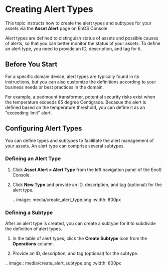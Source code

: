 # Creating Alert Types

This topic instructs how to create the alert types and subtypes for your assets via the **Asset Alert** page on EnOS Console.

Alert types are defined to distinguish status of assets and possible causes of alerts, so that you can better monitor the status of your assets. To define an alert type, you need to provide an ID, description, and tag for it.

## Before You Start

For a specific domain device, alert types are typically found in its instructions, but you can also customize the definitions according to your business needs or best practices in the domain.

For example, a padmount transformer, potential security risks exist when the temperature exceeds 85 degree Centigrade. Becasue the alert is defined based on the temperature threshold, you can define it as an "exceeding limit" alert.

## Configuring Alert Types

You can define types and subtypes to facilitate the alert management of your assets. An alert type can comprise several subtypes.

### Defining an Alert Type

1. Click **Asset Alert > Alert Type** from the left navigation panel of the EnoS Console.

2. Click **New Type** and provide an ID, description, and tag (optional) for the alert type.

   .. image:: media/create_alert_type.png
      :width: 800px

### Defining a Subtype

After an alert type is created, you can create a subtype for it to subdivide the definition of alert types.

1. In the table of alert types, click the **Create Subtype** icon from the **Operations** column.

2. Provide an ID, description, and tag (optional) for the subtype.

.. image:: media/create_alert_subtype.png
   :width: 800px

<!--end-->
